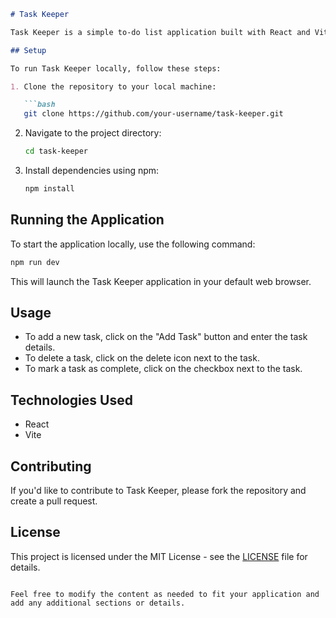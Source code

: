 ```markdown
# Task Keeper

Task Keeper is a simple to-do list application built with React and Vite. It allows users to add, delete, and manage their tasks.

## Setup

To run Task Keeper locally, follow these steps:

1. Clone the repository to your local machine:

   ```bash
   git clone https://github.com/your-username/task-keeper.git
   ```

2. Navigate to the project directory:

   ```bash
   cd task-keeper
   ```

3. Install dependencies using npm:

   ```bash
   npm install
   ```

## Running the Application

To start the application locally, use the following command:

```bash
npm run dev
```

This will launch the Task Keeper application in your default web browser.

## Usage

- To add a new task, click on the "Add Task" button and enter the task details.
- To delete a task, click on the delete icon next to the task.
- To mark a task as complete, click on the checkbox next to the task.

## Technologies Used

- React
- Vite

## Contributing

If you'd like to contribute to Task Keeper, please fork the repository and create a pull request.

## License

This project is licensed under the MIT License - see the [LICENSE](LICENSE) file for details.
```

Feel free to modify the content as needed to fit your application and add any additional sections or details.
